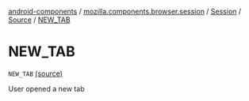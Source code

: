 [android-components](../../../index.md) / [mozilla.components.browser.session](../../index.md) / [Session](../index.md) / [Source](index.md) / [NEW_TAB](./-n-e-w_-t-a-b.md)

# NEW_TAB

`NEW_TAB` [(source)](https://github.com/mozilla-mobile/android-components/blob/master/components/browser/session/src/main/java/mozilla/components/browser/session/Session.kt#L157)

User opened a new tab

